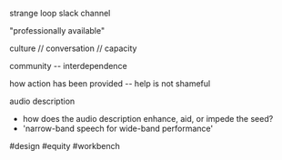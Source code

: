 strange loop slack channel

"professionally available"

culture // conversation // capacity

community -- interdependence

how action has been provided -- help is not shameful

audio description
- how does the audio description enhance, aid, or impede the seed?
- 'narrow-band speech for wide-band performance'

#design #equity #workbench